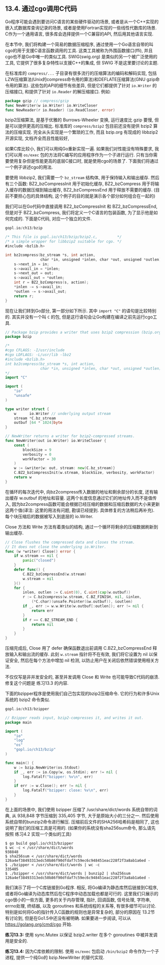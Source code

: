 ## 13.4. 通过cgo调用C代码

Go程序可能会遇到要访问C语言的某些硬件驱动的场景, 或者是从一个C++实现的嵌入式数据库查询记录的场景, 或者是使用Fortran实现的一些线性代数库的场景. C作为一个通用语言, 很多库会选择提供一个C兼容的API, 然后用其他语言实现.

在本节中, 我们将构建一个简易的数据压缩程序, 通过使用一个Go语言自带的叫cgo的用于支援C语言函数调用的工具. 这类工具被称为外围函数接口(ffi), 并且cgo也不是Go中唯一的类似工具. SWIG(swig.org) 是类似的另一个被广泛使用的工具, 它提供了很多复杂特性以支援C++的集成, 但 SWIG 不是这里要讨论的主题.

在标准库的 `compress/...` 子目录有很多流行的压缩算法的编码和解码实现, 包括LZW压缩算法(Unix的compress命令用的算法)和DEFLATE压缩算法(GNU gzip命令用的算法). 这些包的API的细节有些差异, 但是它们都提供了针对 `io.Writer` 的压缩接口, 和提供了针对 `io.Reader` 的解压缩接口. 例如:

```Go
package gzip // compress/gzip
func NewWriter(w io.Writer) io.WriteCloser
func NewReader(r io.Reader) (io.ReadCloser, error)
```

bzip2压缩算法, 是基于优雅的 Burrows-Wheeler 变换, 运行速度比 gzip 要慢, 但是可以提供更高的压缩比. 标准库的 `compress/bzip2` 包目前还没有提供 bzip2 算法的压缩实现. 完全从头实现是一个繁琐的工作, 而且 bzip.org 有现成的 libbzip2 开源实现, 文档齐全而且性能较好,

如果C库比较小, 我们可以用纯Go重新实现一遍. 如果我们对性能没有特殊要求, 我们可以用 `os/exec` 包的方法将C编写的应用程序作为一个子进行运行. 只有当你需要使用复杂但是性能更高的底层C接口时, 就是使用cgo的场景了. 下面我们将通过一个例子讲述cgo的用法.

要使用 libbzip2, 我们需要一个 `bz_stream` 结构体, 用于保持输入和输出缓存.
然后有三个函数: BZ2_bzCompressInit 用于初始化缓存, BZ2_bzCompress 用于将输入缓存的数据压缩到输出缓存, BZ2_bzCompressEnd 用于释放不需要的缓存.
(目前不要担心包的具体结构, 这个例子的目的就是演示各个部分如何组合在一起的)

我们可以在Go代码中直接调用 BZ2_bzCompressInit 和 BZ2_bzCompressEnd, 但是对于 BZ2_bzCompress, 我们将定义一个C语言的包装函数, 为了显示他是如何完成的. 下面是C代码, 对应一个独立的文件.

```Go
gopl.io/ch13/bzip

/* This file is gopl.io/ch13/bzip/bzip2.c,         */
/* a simple wrapper for libbzip2 suitable for cgo. */
#include <bzlib.h>

int bz2compress(bz_stream *s, int action,
                char *in, unsigned *inlen, char *out, unsigned *outlen) {
	s->next_in = in;
	s->avail_in = *inlen;
	s->next_out = out;
	s->avail_out = *outlen;
	int r = BZ2_bzCompress(s, action);
	*inlen -= s->avail_in;
	*outlen -= s->avail_out;
	return r;
}
```

现在让我们转到Go部分, 第一部分如下所示. 其中 `import "C"` 的语句是比较特别的. 其实并没有一个叫 `C` 的包, 但是这行语句会让Go构建在编译之前先运行cgo工具.


```Go
// Package bzip provides a writer that uses bzip2 compression (bzip.org).
package bzip

/*
#cgo CFLAGS: -I/usr/include
#cgo LDFLAGS: -L/usr/lib -lbz2
#include <bzlib.h>
int bz2compress(bz_stream *s, int action,
                char *in, unsigned *inlen, char *out, unsigned *outlen);
*/
import "C"

import (
	"io"
	"unsafe"
)

type writer struct {
	w      io.Writer // underlying output stream
	stream *C.bz_stream
	outbuf [64 * 1024]byte
}

// NewWriter returns a writer for bzip2-compressed streams.
func NewWriter(out io.Writer) io.WriteCloser {
	const (
		blockSize = 9
		verbosity = 0
		workFactor = 30
	)
	w := &writer{w: out, stream: new(C.bz_stream)}
	C.BZ2_bzCompressInit(w.stream, blockSize, verbosity, workFactor)
	return w
}
```

在循环的每次迭代中, 向bz2compress传入数据的地址和剩余部分的长度, 还有输出缓存 w.outbuf 的地址和容量. 这两个长度信息通过它们的地址传入而不是值传入, 因为bz2compress函数可能会根据已经压缩的数据和压缩后数据的大小来更新这两个值(译注: 这里的用法有问题, 勘误已经提到. 具体修复的方法稍后再补充). 每个块压缩后的数据被写入到底层的 io.Writer.

Close 方法和 Write 方法有着类似的结构, 通过一个循环将剩余的压缩数据刷新到输出缓存.

```Go
// Close flushes the compressed data and closes the stream.
// It does not close the underlying io.Writer.
func (w *writer) Close() error {
	if w.stream == nil {
		panic("closed")
	}
	defer func() {
		C.BZ2_bzCompressEnd(w.stream)
		w.stream = nil
	}()
	for {
		inlen, outlen := C.uint(0), C.uint(cap(w.outbuf))
		r := C.bz2compress(w.stream, C.BZ_FINISH, nil, &inlen,
			(*C.char)(unsafe.Pointer(&w.outbuf)), &outlen)
		if _, err := w.w.Write(w.outbuf[:outlen]); err != nil {
			return err
		}
		if r == C.BZ_STREAM_END {
			return nil
		}
	}
}
```

压缩完成后, Close 用了 defer 确保函数退出前调用 C.BZ2_bzCompressEnd 释放输入和输出流的缓存. 此刻 `w.stream` 指针将不在有效, 我们将它设置为 nil 以保证安全, 然后在每个方法中增加 nil 检测, 以防止用户在关闭后依然错误使用相关方法.

不仅仅写是非并发安全的, 甚至并发调用 Close 和 Write 也可能导致C代码的崩溃. 修复这个问题是 练习13.3 的内容.

下面的bzipper程序是使用我们自己包实现的bzip2压缩命令. 它的行为和许多Unix系统的 bzip2 命令类似.

```Go
gopl.io/ch13/bzipper

// Bzipper reads input, bzip2-compresses it, and writes it out.
package main

import (
	"io"
	"log"
	"os"
	"gopl.io/ch13/bzip"
)

func main() {
	w := bzip.NewWriter(os.Stdout)
	if _, err := io.Copy(w, os.Stdin); err != nil {
		log.Fatalf("bzipper: %v\n", err)
	}
	if err := w.Close(); err != nil {
		log.Fatalf("bzipper: close: %v\n", err)
	}
}
```

在上面的场景中, 我们使用 bzipper 压缩了 /usr/share/dict/words 系统自带的词典, 从 938,848 字节压缩到 335,405 字节, 大于是原始大小的三分之一. 然后使用系统自带的bunzip2命令进行解压. 压缩前后文件的SHA256哈希码是相同了, 这也说明了我们的压缩工具是可用的. (如果你的系统没有sha256sum命令, 那么请先按照 练习4.2 实现一个类似的工具)

```
$ go build gopl.io/ch13/bzipper
$ wc -c < /usr/share/dict/words
938848
$ sha256sum < /usr/share/dict/words
126a4ef38493313edc50b86f90dfdaf7c59ec6c948451eac228f2f3a8ab1a6ed -
$ ./bzipper < /usr/share/dict/words | wc -c
335405
$ ./bzipper < /usr/share/dict/words | bunzip2 | sha256sum
126a4ef38493313edc50b86f90dfdaf7c59ec6c948451eac228f2f3a8ab1a6ed -
```

我们演示了将一个C库链接到Go程序. 相反, 将Go编译为静态库然后链接到C程序, 或者将Go编译为动态库然后在C程序中动态加载也都是可行的. 这里我们只展示的cgo很小的一些方面, 更多的关于内存管理, 指针, 回调函数, 信号处理, 字符串, errno处理, 终结器, 以及 goroutines 和系统线程的关系等, 有很多细节可以讨论. 特别是如何将Go的指针传入C函数的规则也是异常复杂的, 部分的原因在 13.2节 有讨论到, 但是在Go1.5中还没有被明确. 如果要进一步阅读, 可以从 https://golang.org/cmd/cgo 开始.

**练习13.3:** 使用 sync.Mutex 以保证 bzip2.writer 在多个 goroutines 中被并发调用是安全的.

**练习13.4:** 因为C库依赖的限制. 使用 `os/exec` 包启动 `/bin/bzip2` 命令作为一个子进程, 提供一个纯Go的 bzip.NewWriter 的替代实现.
